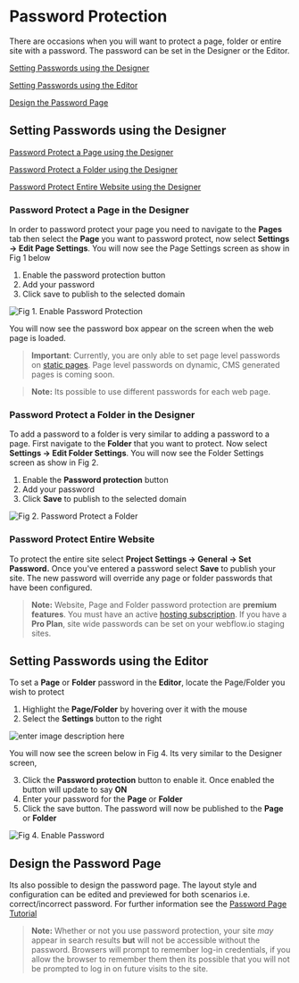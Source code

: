 
# Password Protection

There are occasions when you will want to protect a page, folder or entire site with a password. The password can be set in the Designer or the Editor. 

[Setting Passwords using the Designer](#setting-passwords-using-the-designer)

[Setting Passwords using the Editor](#setting-passwords-using-the-editor)

[Design the Password Page](#design-the-password-page)
 

## Setting Passwords using the Designer
[Password Protect a Page using the Designer](#password-protect-a-page-in-the-designer)

[Password Protect a Folder using the Designer](#password-protect-a-folder-in-the-designer)

[Password Protect Entire Website using the Designer](#password-protect-entire-website)

### Password Protect a Page in the Designer
In order to password protect your page you need to navigate to the **Pages** tab then select the **Page** you want to password protect, now select **Settings -> Edit Page Settings**.  You will now see the Page Settings screen as show in Fig 1 below
 
 1. Enable the password protection button
 2. Add your password
 3. Click save to publish to the selected domain
 
 ![Fig 1.  Enable Password Protection](https://lh3.googleusercontent.com/ONI_PxNMAK9CruSevbuVNm5sRVwyIMBtiHD2A-ZW8ZqVn7XdynpKxHQd_LqBBIl29yD7rKLvo-nfXA "Fig 1.  Enable Password Protection")


You will now see the password box appear on the screen when the web page is loaded.

>**Important**: Currently, you are only able to set page level passwords on [static pages](https://university.webflow.com/glossary/static-page). Page level passwords on dynamic, CMS generated pages is coming soon.

  > **Note:** Its possible to use different passwords for each web page.
    

### Password Protect a Folder in the Designer
To add a password to a folder is very similar to adding a password to a page. First navigate to the **Folder** that you want to protect. Now select **Settings -> Edit Folder Settings**.  You will now see the Folder Settings screen as show in Fig 2.
 
 1. Enable the **Password protection** button
 2. Add your password
 3. Click **Save** to publish to the selected domain 

![Fig 2. Password Protect a Folder](https://lh3.googleusercontent.com/s5dhlx3YcR2RM5Sy45VJPY18S4IeT2aohxu4fCXqlc5nkxvYhQJUhfpRHEn1GSa4T2wGLBZ3WVQlAw "Fig 2. Password Protect a Folder")


### Password Protect Entire Website
To protect the entire site select **Project Settings -> General -> Set Password.** Once you've entered a password select **Save** to publish your site. The new password will override any page or folder passwords that have been configured.

> **Note:** Website, Page and Folder password protection are **premium features**. You must have an active [hosting subscription](https://webflow.com/pricing/one-site). If you have a **Pro Plan**, site wide passwords can be set on your webflow.io staging sites. 

## Setting Passwords using the Editor
To set a **Page** or **Folder** password in the **Editor**,  locate the Page/Folder you wish to protect

1. Highlight the **Page/Folder** by hovering over it with the mouse
2. Select the **Settings** button to the right

![enter image description here](https://lh3.googleusercontent.com/EQgW0YjrHRTJQj8pWrmx4ovqdBewNpsjqpBOHnPR8spzZDtCrwkGusqANRVojDOt6_-kBoJ_3_51AA "Fig 3. Setting Passwords in the Editor")

You will now see the screen below in Fig 4. Its very similar to the Designer screen, 

3. Click the **Password protection** button to enable it. Once enabled the button will update to say **ON**
4. Enter your password for the **Page** or **Folder**
5. Click the save button. The password will now be published to the **Page** or **Folder**

![Fig 4. Enable Password](https://lh3.googleusercontent.com/5RHmWM7_9WGeRzvOxhEQfJuVeV9Yxo6p43cCK1A8a-MVDI7drG8k8bGkmyRdTEOF5MfrWOSddUVGdw "Fig 4. Enable Password")


## Design the Password Page

Its also possible to design the password page. The layout style and configuration can be edited and previewed for both scenarios i.e. correct/incorrect password. For further information see the [Password Page Tutorial](https://university.webflow.com/article/password-page)


>**Note:**  Whether or not you use password protection, your site _may_ appear in search results **but** will not be accessible without the password. Browsers will prompt to remember log-in credentials, if you allow the browser to remember them then its possible that you will not be prompted to log in on future visits to the site.
